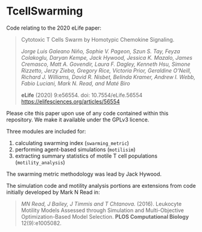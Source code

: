# TcellSwarming

Code relating to the 2020 eLife paper:

>Cytotoxic T Cells Swarm by Homotypic Chemokine Signaling. 
>
> *Jorge Luis Galeano Niño, Sophie V. Pageon, Szun S. Tay, Feyza Colakoglu, Daryan Kempe, Jack Hywood, Jessica K. Mazalo, James Cremasco, Matt A. Govendir, Laura F. Dagley, Kenneth Hsu, Simone Rizzetto, Jerzy Zieba, Gregory Rice, Victoria Prior, Geraldine O'Neill, Richard J. Williams, David R. Nisbet, Belinda Kramer, Andrew I. Webb, Fabio Luciani, Mark N. Read, and Maté Biro*
>
> **eLife** (2020) 9:e56554. doi: 10.7554/eLife.56554
> https://elifesciences.org/articles/56554

Please cite this paper upon use of any code contained within this repository. We make it available under the GPLv3 licence. 

Three modules are included for:

1. calculating swarming index (`swarming_metric`)
2. performing agent-based simulations (`motilisim`)
3. extracting summary statistics of motile T cell populations (`motility_analysis`)

The swarming metric methodology was lead by Jack Hywood.

The simulation code and motility analysis portions are extensions from code initially developed by Mark N Read in:

> *MN Read, J Bailey, J Timmis and T Chtanova.* (2016). Leukocyte Motility Models Assessed through Simulation and Multi-Objective Optimization-Based Model Selection. **PLOS Computational Biology** 12(9):e1005082.
